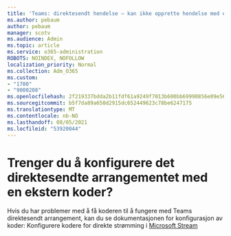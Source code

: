 ```yaml
---
title: 'Teams: direktesendt hendelse – kan ikke opprette hendelse med ekstern koder'
ms.author: pebaum
author: pebaum
manager: scotv
ms.audience: Admin
ms.topic: article
ms.service: o365-administration
ROBOTS: NOINDEX, NOFOLLOW
localization_priority: Normal
ms.collection: Adm_O365
ms.custom:
- "1780"
- "9000208"
ms.openlocfilehash: 2f219337bdda2b11fdf61a9249f7013b600bb69990856e09e56b5ae33ec33dda
ms.sourcegitcommit: b5f7da89a650d2915dc652449623c78be6247175
ms.translationtype: MT
ms.contentlocale: nb-NO
ms.lasthandoff: 08/05/2021
ms.locfileid: "53920044"
---
```

# <a name="need-to-configure-your-live-event-with-an-external-encoder"></a>Trenger du å konfigurere det direktesendte arrangementet med en ekstern koder?

Hvis du har problemer med å få koderen til å fungere med Teams direktesendt arrangement, kan du se dokumentasjonen for konfigurasjon av koder: Konfigurere kodere for direkte strømming i [Microsoft Stream](https://docs.microsoft.com/stream/live-encoder-setup)